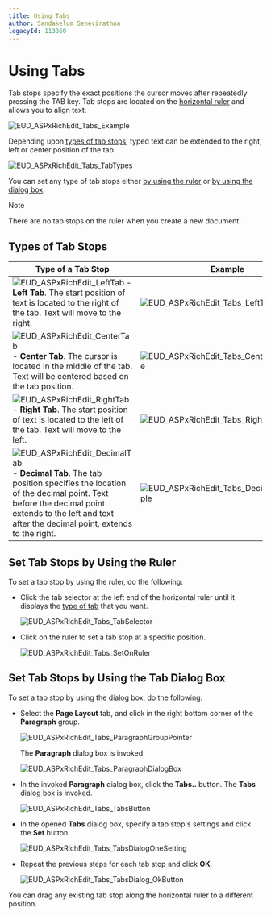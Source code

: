 ```yaml
---
title: Using Tabs
author: Sandakelum Senevirathna
legacyId: 113860
---
```

# Using Tabs
Tab stops specify the exact positions the cursor moves after repeatedly pressing the TAB key. Tab stops are located on the [horizontal ruler](../viewing-and-navigating/show-horizontal-ruler.md) and allows you to align text.

![EUD_ASPxRichEdit_Tabs_Example](../../../images/img117911.png)

Depending upon [types of tab stops](#tab_types), typed text can be extended to the right, left or center position of the tab.

![EUD_ASPxRichEdit_Tabs_TabTypes](../../../images/img117912.png)

You can set any type of tab stops either [by using the ruler](#ruler) or [by using the dialog box](#dialog_box).

> [!NOTE]
> There are no tab stops on the ruler when you create a new document.

## <a name="tab_types"/>Types of Tab Stops
| Type of a Tab Stop | Example |
|---|---|
| ![EUD_ASPxRichEdit_LeftTab](../../../images/img117883.png) - **Left Tab**. The start position of text is located to the right of the tab. Text will move to the right. | ![EUD_ASPxRichEdit_Tabs_LeftTabExample](../../../images/img117913.png) |
| ![EUD_ASPxRichEdit_CenterTab](../../../images/img117885.png) - **Center Tab**. The cursor is located in the middle of the tab. Text will be centered based on the tab position. | ![EUD_ASPxRichEdit_Tabs_CenterTabExample](../../../images/img117915.png) |
| ![EUD_ASPxRichEdit_RightTab](../../../images/img117884.png) - **Right Tab**. The start position of text is located to the left of the tab. Text will move to the left. | ![EUD_ASPxRichEdit_Tabs_RightTabExample](../../../images/img117914.png) |
| ![EUD_ASPxRichEdit_DecimalTab](../../../images/img117886.png) - **Decimal Tab**. The tab position specifies the location of the decimal point. Text before the decimal point extends to the left and text after the decimal point, extends to the right. | ![EUD_ASPxRichEdit_Tabs_DecimalTabExample](../../../images/img117916.png) |

## <a name="ruler"/>Set Tab Stops by Using the Ruler
To set a tab stop by using the ruler, do the following:
* Click the tab selector at the left end of the horizontal ruler until it displays the [type of tab](#tab_types) that you want.
	
	![EUD_ASPxRichEdit_Tabs_TabSelector](../../../images/img117917.png)
* Click on the ruler to set a tab stop at a specific position.
	
	![EUD_ASPxRichEdit_Tabs_SetOnRuler](../../../images/img117918.png)

## <a name="dialog_box"/>Set Tab Stops by Using the Tab Dialog Box
To set a tab stop by using the dialog box, do the following:
* Select the **Page Layout** tab, and click in the right bottom corner of the **Paragraph** group.
	
	![EUD_ASPxRichEdit_Tabs_ParagraphGroupPointer](../../../images/img117919.png)
	
	The **Paragraph** dialog box is invoked.
	
	![EUD_ASPxRichEdit_Tabs_ParagraphDialogBox](../../../images/img117920.png)
* In the invoked **Paragraph** dialog box, click the **Tabs..** button. The **Tabs** dialog box is invoked.
	
	![EUD_ASPxRichEdit_Tabs_TabsButton](../../../images/img117921.png)
* In the opened **Tabs** dialog box, specify a tab stop's settings and click the **Set** button.
	
	![EUD_ASPxRichEdit_Tabs_TabsDialogOneSetting](../../../images/img117923.png)
* Repeat the previous steps for each tab stop and click **OK**.
	
	![EUD_ASPxRichEdit_Tabs_TabsDialog_OkButton](../../../images/img117924.png)

You can drag any existing tab stop along the horizontal ruler to a different position.
